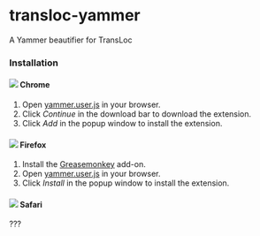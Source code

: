 # transloc-yammer

A Yammer beautifier for TransLoc

### Installation

#### ![](https://www.google.com/images/icons/product/chrome-16.png) Chrome

1. Open [yammer.user.js] in your browser.
1. Click *Continue* in the download bar to download the extension.
1. Click *Add* in the popup window to install the extension.

#### ![](http://www.mozilla.org/media/img/firefox/favicon.png) Firefox

1. Install the [Greasemonkey] add-on.
1. Open [yammer.user.js] in your browser.
1. Click *Install* in the popup window to install the extension.

#### ![](http://www.noonnoo.com/downloads/browsers/safari\(16x16\).png) Safari

???


[yammer.user.js]: //github.com/kaezarrex/transloc-yammer/raw/master/yammer.user.js "transloc-yammer extension"
[greasemonkey]: https://addons.mozilla.org/en-US/firefox/addon/greasemonkey/ "Greasemonkey Add-on"
